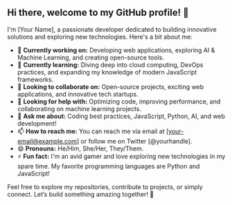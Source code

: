 ## Hi there, welcome to my GitHub profile! 👋

I'm [Your Name], a passionate developer dedicated to building innovative solutions and exploring new technologies. Here's a bit about me:

- 🔭 **Currently working on:** Developing web applications, exploring AI & Machine Learning, and creating open-source tools.
- 🌱 **Currently learning:** Diving deep into cloud computing, DevOps practices, and expanding my knowledge of modern JavaScript frameworks.
- 👯 **Looking to collaborate on:** Open-source projects, exciting web applications, and innovative tech startups.
- 🤔 **Looking for help with:** Optimizing code, improving performance, and collaborating on machine learning projects.
- 💬 **Ask me about:** Coding best practices, JavaScript, Python, AI, and web development!
- 📫 **How to reach me:** You can reach me via email at [your-email@example.com] or follow me on Twitter [@yourhandle].
- 😄 **Pronouns:** He/Him, She/Her, They/Them.
- ⚡ **Fun fact:** I'm an avid gamer and love exploring new technologies in my spare time. My favorite programming languages are Python and JavaScript!

Feel free to explore my repositories, contribute to projects, or simply connect. Let’s build something amazing together! 🚀
